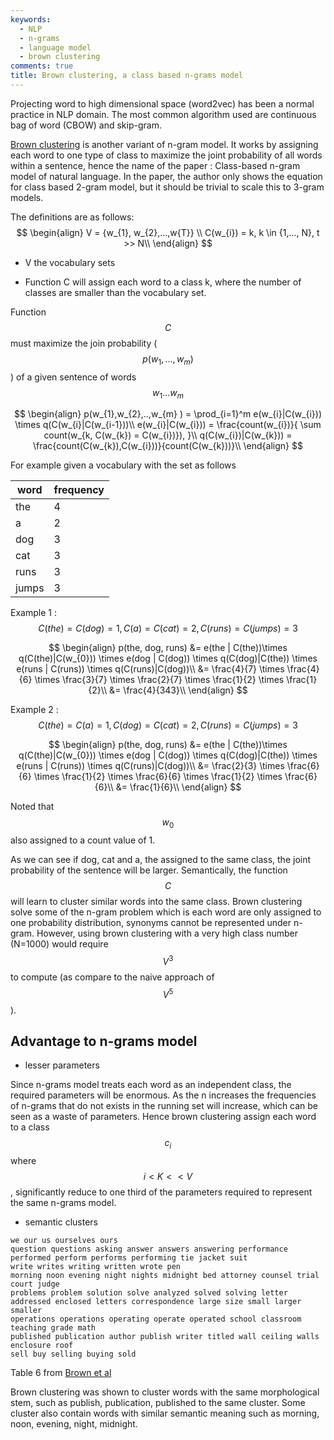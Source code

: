 ```yaml
---
keywords:
  - NLP
  - n-grams
  - language model
  - brown clustering
comments: true
title: Brown clustering, a class based n-grams model
---
```


Projecting word to high dimensional space (word2vec) has been a normal practice in NLP domain. The most common algorithm used are continuous bag of word (CBOW) and skip-gram.

[Brown clustering](https://www.aclweb.org/anthology/J92-4003) is another variant of n-gram model. It works by assigning each word to one type of class to maximize the joint probability of all words within a sentence, hence the name of the paper : Class-based n-gram model of natural language. In the paper, the author only shows the equation for class based 2-gram model, but it should be trivial to scale this to 3-gram models.

The definitions are as follows:
$$
\begin{align}
V = {w_{1}, w_{2},...,w{T}} \\
C(w_{i}) = k, k \in {1,..., N}, t >> N\\
\end{align}
$$

* V the vocabulary sets

* Function C will assign each word to a class k, where the number of classes are smaller than the vocabulary set.

Function $$C$$ must maximize the join probability ( $$p(w_{1},...,w_{m})$$ ) of a given sentence of words $$w_{1}...w_{m}$$

$$
\begin{align}
    p(w_{1},w_{2},..,w_{m} ) = \prod_{i=1}^m e(w_{i}|C(w_{i})) \times q(C(w_{i}|C(w_{i-1}))\\
    e(w_{i}|C(w_{i})) = \frac{count(w_{i})}{ \sum count(w_{k,  C(w_{k}) = C(w_{i})}), }\\    
    q(C(w_{i})|C(w_{k})) = \frac{count(C(w_{k}),C(w_{i}))}{count(C(w_{k}))}\\
\end{align}
$$

For example given a vocabulary with the set as follows

| word    | frequency |
| ------- | ---- |
| the     | 4    |
| a       | 2    |
| dog     | 3    |
| cat     | 3    |
| runs    | 3    |
| jumps   | 3    |

Example 1 : $$C(the) = C(dog) = 1, C(a) = C(cat) = 2, C(runs) = C(jumps) = 3$$

$$
\begin{align}
p(the, dog, runs) &= e(the | C(the))\times q(C(the)|C(w_{0})) \times e(dog | C(dog)) \times q(C(dog)|C(the)) \times e(runs | C(runs)) \times q(C(runs)|C(dog))\\
&= \frac{4}{7} \times \frac{4}{6} \times \frac{3}{7} \times \frac{2}{7} \times \frac{1}{2} \times \frac{1}{2}\\
&= \frac{4}{343}\\
\end{align}                        
$$

Example 2 : $$C(the) = C(a) = 1, C(dog) = C(cat) = 2, C(runs) = C(jumps) = 3$$

$$
\begin{align}
p(the, dog, runs) &= e(the | C(the))\times q(C(the)|C(w_{0})) \times e(dog | C(dog)) \times q(C(dog)|C(the)) \times e(runs | C(runs)) \times q(C(runs)|C(dog))\\
&= \frac{2}{3} \times \frac{6}{6} \times \frac{1}{2} \times \frac{6}{6} \times \frac{1}{2} \times \frac{6}{6}\\
&= \frac{1}{6}\\
\end{align}
$$

Noted that $$w_{0}$$ also assigned to a count value of 1.

As we can see if dog, cat and a, the assigned to the same class, the joint probability of the sentence will be larger. Semantically, the function $$C$$ will learn to cluster similar words into the same class. Brown clustering solve some of the n-gram problem which is each word are only assigned to one probability distribution, synonyms cannot be represented under n-gram. However, using brown clustering with a very high class number (N=1000) would require $$V^3 $$ to compute (as compare to the naive approach of $$V^5$$). 

## Advantage to n-grams model

* lesser parameters

Since n-grams model treats each word as an independent class, the required parameters will be enormous. As the n increases the frequencies of n-grams that do not exists in the running set will increase, which can be seen as a waste of parameters. Hence brown clustering assign each word to a class $$c_{i}$$ where $$i < K << V$$, significantly reduce to one third of the parameters required to represent the same n-grams model.

* semantic clusters

```
we our us ourselves ours
question questions asking answer answers answering performance performed perform performs performing tie jacket suit
write writes writing written wrote pen
morning noon evening night nights midnight bed attorney counsel trial court judge
problems problem solution solve analyzed solved solving letter addressed enclosed letters correspondence large size small larger smaller
operations operations operating operate operated school classroom teaching grade math
published publication author publish writer titled wall ceiling walls enclosure roof
sell buy selling buying sold
```
Table 6 from [Brown et al](https://www.aclweb.org/anthology/J92-4003)

Brown clustering was shown to cluster words with the same morphological stem, such as publish, publication, published to the same cluster. Some cluster also contain words with similar semantic meaning such as morning, noon, evening, night, midnight. 
